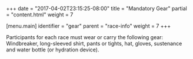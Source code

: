 +++
date = "2017-04-02T23:15:25-08:00"
title = "Mandatory Gear"
partial = "content.html"
weight = 7

[menu.main]
    identifier = "gear"
    parent = "race-info"
    weight = 7
+++

Participants for each race must wear or carry the following gear: Windbreaker, long-sleeved shirt, pants or tights, hat, gloves, sustenance and water bottle (or hydration device). 
